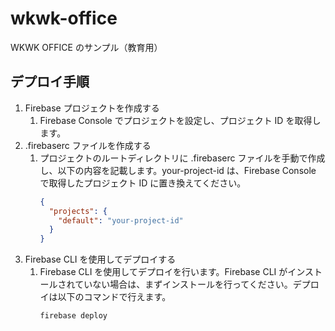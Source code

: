 # wkwk-office
WKWK OFFICE のサンプル（教育用）

## デプロイ手順
1. Firebase プロジェクトを作成する
    1. Firebase Console でプロジェクトを設定し、プロジェクト ID を取得します。
1. .firebaserc ファイルを作成する
    1. プロジェクトのルートディレクトリに .firebaserc ファイルを手動で作成し、以下の内容を記載します。your-project-id は、Firebase Console で取得したプロジェクト ID に置き換えてください。
        ```json
        {
          "projects": {
            "default": "your-project-id"
          }
        }
        ```
1. Firebase CLI を使用してデプロイする
    1. Firebase CLI を使用してデプロイを行います。Firebase CLI がインストールされていない場合は、まずインストールを行ってください。デプロイは以下のコマンドで行えます。
        ```
        firebase deploy
        ```
